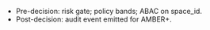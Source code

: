 - Pre-decision: risk gate; policy bands; ABAC on space_id.
- Post-decision: audit event emitted for AMBER+.
